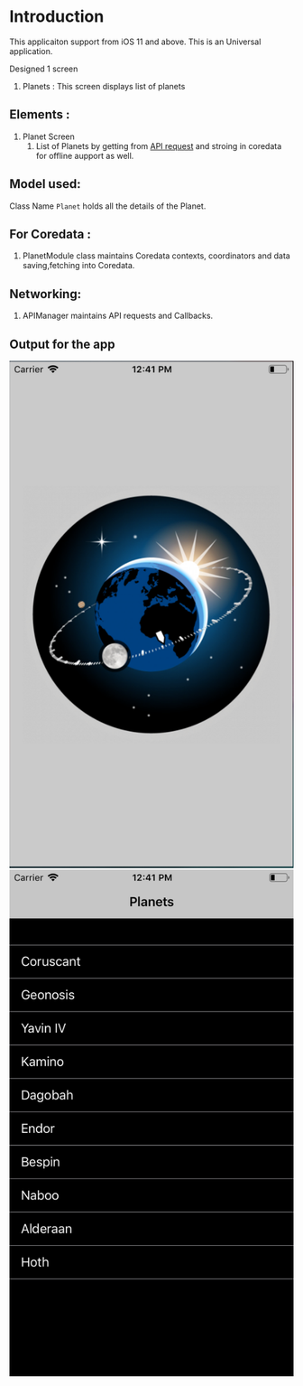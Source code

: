 # Introduction 
This applicaiton support from iOS 11 and above. This is an Universal application.

Designed 1 screen
1. Planets : This screen displays list of planets

## Elements :
1. Planet Screen
    1. List of Planets by getting from [API request](https://swapi.co/api/planets) and stroing in coredata for offline aupport as well.

## Model used:
Class Name `Planet` holds all the details of the Planet.

## For Coredata :
1. PlanetModule class maintains Coredata contexts, coordinators and data saving,fetching into Coredata.

## Networking:
1. APIManager maintains API requests and Callbacks.

## Output for the app
![Image](./1.png)
![Image](./2.png)
